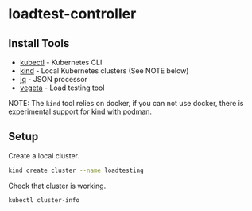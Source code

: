 # loadtest-controller

## Install Tools

- [kubectl](https://kubernetes.io/docs/tasks/tools/#kubectl) - Kubernetes CLI
- [kind](https://kind.sigs.k8s.io/docs/user/quick-start/#installation) - Local Kubernetes clusters (See NOTE below)
- [jq](https://stedolan.github.io/jq/download/) - JSON processor
- [vegeta](https://github.com/tsenart/vegeta#install) - Load testing tool

NOTE: The `kind` tool relies on docker, if you can not use docker, there is experimental support for [kind with podman](https://kind.sigs.k8s.io/docs/user/rootless/#creating-a-kind-cluster-with-rootless-podman).

## Setup

Create a local cluster.

```sh
kind create cluster --name loadtesting
```

Check that cluster is working.

```sh
kubectl cluster-info
```
